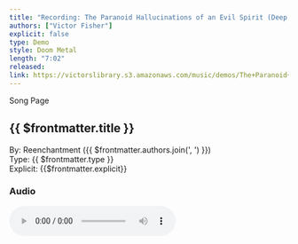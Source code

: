 ```yaml
---
title: "Recording: The Paranoid Hallucinations of an Evil Spirit (Deep Within the Hidden Swamp)"
authors: ["Victor Fisher"]
explicit: false
type: Demo
style: Doom Metal
length: "7:02"
released:
link: https://victorslibrary.s3.amazonaws.com/music/demos/The+Paranoid+Hallucinations+of+an+Evil+Spirit+(Deep+Within+the+Hidden+Swamp).mp3
---
```


<g-link to="/song/the-paranoid-hallucinations-of-an-evil-spirit-deep-within-the-hidden-swamp">Song Page</g-link>

## {{ $frontmatter.title }}

By: <g-link to="/band/reenchantment">Reenchantment</g-link> ({{ $frontmatter.authors.join(', ') }})  
Type: {{ $frontmatter.type }}  
Explicit: {{$frontmatter.explicit}}

### Audio

<audio controls controlsList="nodownload">
  <source :src="$frontmatter.link" type="audio/mpeg">
Your browser does not support the audio element.
</audio>
